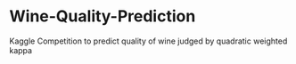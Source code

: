 # Wine-Quality-Prediction
Kaggle Competition to predict quality of wine judged by quadratic weighted kappa
